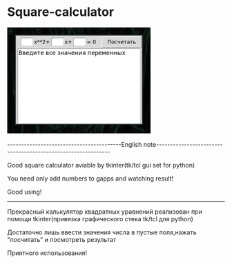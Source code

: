 # Square-calculator

![](me.gif)

-----------------------------------------English note-------------------------------------------------------------


Good square calculator aviable by tkinter(tk/tcl gui set for python)

You need only add numbers to gapps and watching result!

Good using!


---------------------------------------------------------------------------------------------------------------------

Прекрасный калькулятор квадратных уравнений реализован при помощи tkinter(привязка графического стека tk/tcl для python)

Достаточно лишь ввести значения числа в пустые поля,нажать "посчитать" и посмотреть результат

Приятного использования!
